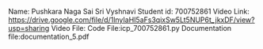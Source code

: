 Name: Pushkara Naga Sai Sri Vyshnavi
Student id: 700752861
Video Link: https://drive.google.com/file/d/1lnyIaHI5aFs3qixSw5Lt5NUP6t_jkxDF/view?usp=sharing
Video File: 
Code File:icp_700752861.py
Documentation file:documentation_5.pdf
